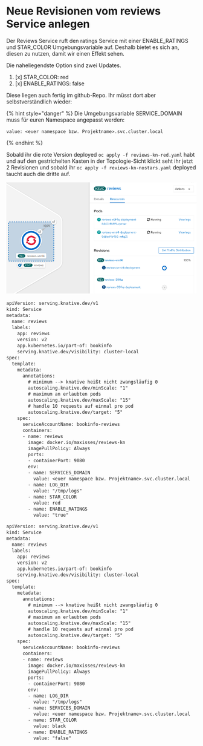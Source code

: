# Neue Revisionen vom reviews Service anlegen

Der Reviews Service ruft den ratings Service mit einer ENABLE\_RATINGS und STAR\_COLOR Umgebungsvariable auf. Deshalb bietet es sich an, diesen zu nutzen, damit wir einen Effekt sehen.

Die naheliegendste Option sind zwei Updates. 

1. [x] STAR\_COLOR: red
2. [x] ENABLE\_RATINGS: false

Diese liegen auch fertig im github-Repo. Ihr müsst dort aber selbstverständlich wieder:

{% hint style="danger" %}
Die Umgebungsvariable SERVICE\_DOMAIN muss für euren Namespace angepasst werden:

```text
value: <euer namespace bzw. Projektname>.svc.cluster.local
```
{% endhint %}

Sobald ihr die rote Version deployed `oc apply -f reviews-kn-red.yaml` habt und auf den gestrichelten Kasten in der Topologie-Sicht klickt seht ihr jetzt 2 Revisionen und sobald ihr `oc apply -f reviews-kn-nostars.yaml` deployed taucht auch die dritte auf. 

![](../../../.gitbook/assets/image%20%28137%29.png)



```text
apiVersion: serving.knative.dev/v1
kind: Service
metadata:
  name: reviews
  labels:
    app: reviews
    version: v2
    app.kubernetes.io/part-of: bookinfo
    serving.knative.dev/visibility: cluster-local
spec:
  template:
    metadata:
      annotations:
        # minimum --> knative heißt nicht zwangsläufig 0
        autoscaling.knative.dev/minScale: "1"
        # maximum an erlaubten pods
        autoscaling.knative.dev/maxScale: "15"
        # handle 10 requests auf einmal pro pod
        autoscaling.knative.dev/target: "5"
    spec:
      serviceAccountName: bookinfo-reviews
      containers:
      - name: reviews
        image: docker.io/maxisses/reviews-kn
        imagePullPolicy: Always
        ports:
        - containerPort: 9080
        env:
        - name: SERVICES_DOMAIN
          value: <euer namespace bzw. Projektname>.svc.cluster.local
        - name: LOG_DIR
          value: "/tmp/logs"
        - name: STAR_COLOR
          value: red
        - name: ENABLE_RATINGS
          value: "true"
```

```text
apiVersion: serving.knative.dev/v1
kind: Service
metadata:
  name: reviews
  labels:
    app: reviews
    version: v2
    app.kubernetes.io/part-of: bookinfo
    serving.knative.dev/visibility: cluster-local
spec:
  template:
    metadata:
      annotations:
        # minimum --> knative heißt nicht zwangsläufig 0
        autoscaling.knative.dev/minScale: "1"
        # maximum an erlaubten pods
        autoscaling.knative.dev/maxScale: "15"
        # handle 10 requests auf einmal pro pod
        autoscaling.knative.dev/target: "5"
    spec:
      serviceAccountName: bookinfo-reviews
      containers:
      - name: reviews
        image: docker.io/maxisses/reviews-kn
        imagePullPolicy: Always
        ports:
        - containerPort: 9080
        env:
        - name: LOG_DIR
          value: "/tmp/logs"
        - name: SERVICES_DOMAIN
          value: <euer namespace bzw. Projektname>.svc.cluster.local
        - name: STAR_COLOR
          value: black
        - name: ENABLE_RATINGS
          value: "false"
```

